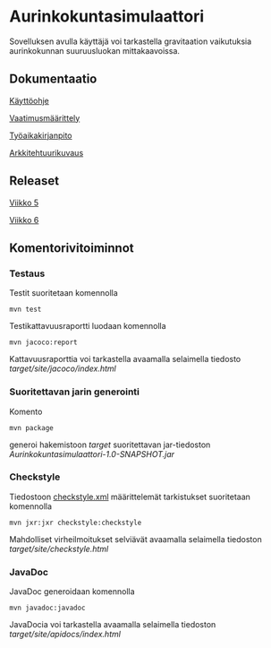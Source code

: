 # Aurinkokuntasimulaattori

Sovelluksen avulla käyttäjä voi tarkastella gravitaation vaikutuksia aurinkokunnan suuruusluokan mittakaavoissa.

## Dokumentaatio ##

[Käyttöohje](https://github.com/leopekkas/ot-harjoitustyo/blob/master/dokumentaatio/K%C3%A4ytt%C3%B6ohje.md)

[Vaatimusmäärittely](https://github.com/leopekkas/ot-harjoitustyo/blob/master/dokumentaatio/vaatimusm%C3%A4%C3%A4rittely.md)

[Työaikakirjanpito](https://github.com/leopekkas/ot-harjoitustyo/blob/master/dokumentaatio/Työaikakirjanpito.md)

[Arkkitehtuurikuvaus](https://github.com/leopekkas/ot-harjoitustyo/blob/master/dokumentaatio/arkkitehtuuri.md)

## Releaset

[Viikko 5](https://github.com/leopekkas/ot-harjoitustyo/releases)

[Viikko 6](https://github.com/leopekkas/ot-harjoitustyo/releases/tag/viikko6)

## Komentorivitoiminnot 

### Testaus

Testit suoritetaan komennolla
```
mvn test
```
Testikattavuusraportti luodaan komennolla 
```
mvn jacoco:report
```
Kattavuusraporttia voi tarkastella avaamalla selaimella tiedosto _target/site/jacoco/index.html_

### Suoritettavan jarin generointi 

Komento

```
mvn package
```

generoi hakemistoon _target_ suoritettavan jar-tiedoston _Aurinkokuntasimulaattori-1.0-SNAPSHOT.jar_


### Checkstyle

Tiedostoon [checkstyle.xml](https://github.com/leopekkas/ot-harjoitustyo/blob/master/Aurinkokuntasimulaattori/checkstyle.xml) määrittelemät tarkistukset suoritetaan komennolla
```
mvn jxr:jxr checkstyle:checkstyle
```
Mahdolliset virheilmoitukset selviävät avaamalla selaimella tiedoston _target/site/checkstyle.html_

### JavaDoc

JavaDoc generoidaan komennolla 
```
mvn javadoc:javadoc
```
JavaDocia voi tarkastella avaamalla selaimella tiedoston _target/site/apidocs/index.html_
